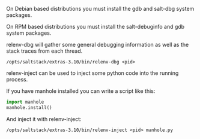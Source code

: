 On Debian based distributions you must install the gdb and salt-dbg system
packages.

On RPM based distributions you must install the salt-debuginfo and gdb system
packages.

relenv-dbg will gather some general debugging information as well as the stack traces from each thread.

```
/opts/saltstack/extras-3.10/bin/relenv-dbg <pid>
```

relenv-inject can be used to inject some python code into the running process.

If you have manhole installed you can write a script like this:

```manhole.py
import manhole
manhole.install()
```

And inject it with relenv-inject:

```
/opts/saltstack/extras-3.10/bin/relenv-inject <pid> manhole.py
```

